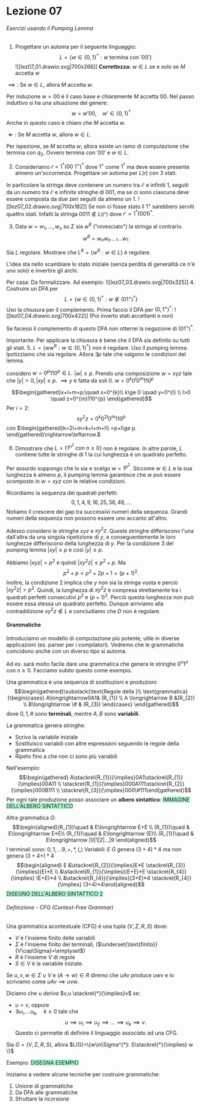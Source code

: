 # Lezione 07
###### Esercizi usando il Pumping Lemma
1. Progettare un automa per il seguente linguaggio: 
$$L=\{w\in \{0,1 \}^{*}: w\text{ termina con } '00' \}$$
![[lez07_01.drawio.svg|700x266]]
**Correttezza:**
$w\in L$ se e solo se $M$ accetta $w$

$\implies:$ Se $w\in L$, allora $M$ accetta $w$.

Per induzione $w=00$ è il caso base e chiaramente $M$ accetta $00$. Nel passo induttivo si ha una situazione del genere:
$$w=w'00,\quad w'\in\{0,1\}^{*}$$
Anche in questo caso è chiaro che $M$ accetta $w$.

$\Longleftarrow:$ Se $M$ accetta $w$, allora $w\in L$. 

Per ispezione, se $M$ accetta $w$, allora esiste un ramo di computazione che termina con $q_{2}.$ Ovvero termina con $'00'$ e $w\in L$.

2. Consideriamo $r=1^{*}(00\ 1^{+})^{*}$ dove $1^{+}$ come $1^{*}$ ma deve essere presente almeno un'occorrenza.
Progettare un automa per $L(r)$ con $3$ stati. 

In particolare la stringa deve contenere un numero tra $\mathcal{E}$ e infiniti 1, seguiti da un numero tra $\mathcal{E}$ e infinite stringhe di $001$, ma se ci sono ciascuna deve essere composta da due zeri seguiti da almeno un $1$.
![[lez07_02.drawio.svg|700x182]]
Se non ci fosse stato il $1^{+}$ sarebbero serviti quattro stati. Infatti la stringa $0011\notin L(r')$ dove $r'=1^{*}(001)^{*}$.

3. Data $w=w_{1},...,w_{n}$ su $\Sigma$ sia $w^{R}$ ("rovesciato") la stringa al contrario.
$$w^{R}=w_{n}w_{n-1}...w_{1}$$

Sia $L$ regolare. Mostrare che $L^{R}=\{w^{R}:w\in L \}$ è regolare.

L'idea sta nello scambiare lo stato iniziale (senza perdita di generalità ce n'è uno solo) e invertire gli archi.

Per casa: Da formalizzare.
Ad esempio:
![[lez07_03.drawio.svg|700x325]]
4. Costruire un DFA per $$L=\{w\in \{0,1 \}^{*}: w\notin(01^{+})^{*} \}$$
Uso la chiusura per il complemento. Prima faccio il DFA per $(0,1^{+})^{*}:$
![[lez07_04.drawio.svg|700x422]]
(Poi inverto stati accettanti e non)

Se facessi il complemento di questo DFA non otterrei la negazione di $(01^{+})^{*}.$

Importante: Per applicare la chiusura è bene che il DFA sia definito su tutti gli stati.
5. $L=\{ww^{R}: w\in \{0,1\}^{*} \}$ non è regolare.
Uso il pumping lemma. Ipotizziamo che sia regolare. Allora $\exists p$ tale che valgono le condizioni del lemma.

considero $w=0^{p}110^{p}\in L.$ $|w|\ge p$.
Prendo una composizione $w=xyz$ tale che $|y|>0, |xy|\le p.$
$\implies y$ è fatta da soli $0$.
$w=0^{k}0^{l}0^{m}110^{p}$

$$\begin{gathered}x+l+m=p;\quad x=0^{k}\\ k\ge 0 \quad y=0^{l} \\ l>0 \quad z=0^{m}110^{p} \end{gathered}$$
Per $i=2$:
$$xy^{2}z=0^{k}0^{2l}0^{m}110^{p}$$
con $\begin{gathered}k=2l+m=k+l+m+l\\ =p+l\ge p.  \end{gathered}\rightarrow\leftarrow.$

6. Dimostrare che $L=\{1^{n^{2}} \text{ con } n\ge 0 \}$ non è regolare. In altre parole, $L$ contiene tutte le stringhe di $1$ la cui lunghezza è un quadrato perfetto.

Per assurdo suppongo che lo sia e scelgo $w=1^{p^{2}}$. Siccome $w\in L$ e la sua lunghezza è almeno $p$, il pumping lemma garantisce che $w$ può essere scomposto in $w=xyz$ con le relative condizioni.

Ricordiamo la sequenza dei quadrati perfetti:
$$0,1,4,9,16,25,36,49,...$$
Notiamo il crescere del gap tra successivi numeri della sequenza. Grandi numeri della sequenza non possono essere uno accanto all'altro.

Adesso considero le stringhe $xyz$ e $xy^{2}z$. Queste stringhe differiscono l'una dall'altra da una singola ripetizione di $y$, e conseguentemente le loro lunghezze differiscono della lunghezza di $y$. Per la condizione $3$ del pumping lemma $|xy|\le p$ e così $|y|\le p$.

Abbiamo $|xyz|=p^{2}$ e quindi $|xy^{2}z|\le p^{2}+p.$ Ma $$p^{2}+p<p^{2}+2p+1=(p+1)^{2}.$$
Inoltre, la condizione $2$ implica che $y$ non sia la stringa vuota e perciò $|xy^{2}z|>p^{2}.$ Quindi, la lunghezza di $xy^{2}z$ è compresa strettamente tra i quadrati perfetti consecutivi $p^{2}$ e $(p+1)^{2}$. Perciò questa lunghezza non può essere essa stessa un quadrato perfetto. Dunque arriviamo alla contraddizione $xy^{2}z\notin L$ e concludiamo che $D$ non è regolare.


#### Grammatiche
Introduciamo un modello di computazione più potente, utile in diverse applicazioni (es. parser per $i$ compilatori). Vedremo che le grammatiche coincidono anche con un diverso tipo si automa.

Ad es. sarà molto facile dare una grammatica che genera le stringhe $0^{n}1^{n}$ con $n\ge0$. Facciamo subito questo come esempio.

Una grammatica è una sequenza di sostituzioni e produzioni:
$$\begin{gathered}\substack{\text{Regole della }\\ \text{grammatica} }\begin{cases} A\longrightarrow0A1& (R_{1}) \\
A \longrightarrow B &(R_{2}) \\
B\longrightarrow \# & (R_{3}) \end{cases} \end{gathered}$$
dove $0,1,\#$ sono **terminali**, mentre $A,B$ sono **variabili**.

La grammatica genera stringhe:
- Scrivo la variabile iniziale
- Sostituisco variabili con altre espressioni seguendo le regole della grammatica
- Ripeto fino a che non ci sono più variabili

Nell'esempio:
$$\begin{gathered} A\stackrel{R_{1}}{\implies}0A1\stackrel{R_{1}}{\implies}00A11 \\ \stackrel{R_{1}}{\implies}000A111\stackrel{R_{2}}{\implies}000B111 \\ \stackrel{R_{3}}{\implies}000\#111\end{gathered}$$
Per ogni tale produzione posso associare un **albero sintattico**:
<span style="background:#affad1">IMMAGINE DELL'ALBERO SINTATTICO</span>

Altra grammatica $G$:
$$\begin{aligned}(R_{1})\quad & E\longrightarrow E+E \\ (R_{1})\quad & E\longrightarrow E*E\\ (R_{1})\quad & E\longrightarrow (E)\\ (R_{1})\quad & E\longrightarrow |0|1|2|...|9 \end{aligned}$$
I terminali sono: $0,1,...9, +,*,(,)$
Variabili: $E$
$G$ genera $(3+4)*4$ ma non genera $(3+4+)*4$
$$\begin{aligned} E &\stackrel{R_{2}}{\implies}E*E \stackrel{R_{3}}{\implies}(E)*E \\ &\stackrel{R_{1}}{\implies}(E+E)*E \stackrel{R_{4}}{\implies} (E+E)*4 \\ &\stackrel{R_{4}}{\implies}(3+E)*4 \stackrel{R_{4}}{\implies} (3+4)*4\end{aligned}$$
<span style="background:#affad1">DISEGNO DELL'ALBERO SINTATTICO 2</span>

###### Definizione - CFG (Context-Free Grammar)
Una grammatica acontestuale (CFG) è una tupla $(V,\Sigma,R,S)$ dove:
- $V$ è l'insieme finito delle variabili
- $\Sigma$ è l'insieme finito dei terminali, ($\underset{\text{finito}}{V\cap\Sigma}=\emptyset$)
- $R$ è l'insieme $V$ di regole
- $S\in V$ è la variabile iniziale.

Se $u,v,w\in\Sigma\cup V$ e $(A\longrightarrow w)\in R$ diremo che $uAv$ produce $uwv$ e lo scriviamo come $uAv\implies uvw$.

Diciamo che $u$ *deriva* $v,u \stackrel{*}{\implies}v$ se:
- $u=v$, oppure
- $\exists u_{1},...u_{k},\quad k\ge 0$ tale che $$u\implies u_{1}\implies u_{2}\implies...\implies u_{k}\implies v.$$
Questo ci permette di definire il linguaggio associato ad una CFG.

Sia $G=(V,\Sigma,R,S)$, allora $L(G)=\{w\in\Sigma^{*}: S\stackrel{*}{\implies} w \}$

Esempio:
<span style="background:#affad1">DISEGNA ESEMPIO</span>

Iniziamo a vedere alcune tecniche per costruire grammatiche:
1. Unione di grammatiche
2. Da DFA alle grammatiche
3. Sfruttare la ricorsione